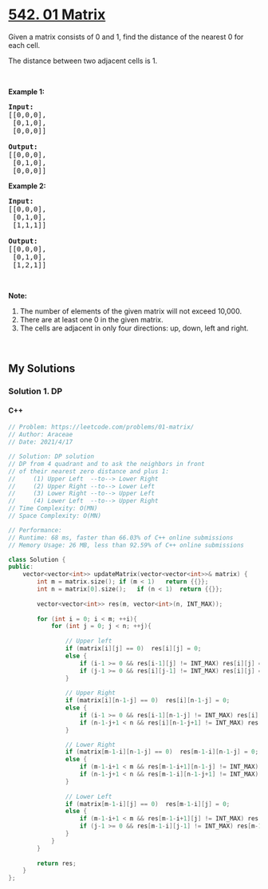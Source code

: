 # [542. 01 Matrix](https://leetcode.com/problems/01-matrix/)

<div><p>Given a matrix consists of 0 and 1, find the distance of the nearest 0 for each cell.</p>

<p>The distance between two adjacent cells is 1.</p>

<p>&nbsp;</p>

<p><b>Example 1: </b></p>

<pre><strong>Input:</strong>
[[0,0,0],
 [0,1,0],
 [0,0,0]]

<strong>Output:</strong>
[[0,0,0],
&nbsp;[0,1,0],
&nbsp;[0,0,0]]
</pre>

<p><b>Example 2: </b></p>

<pre><b>Input:</b>
[[0,0,0],
 [0,1,0],
 [1,1,1]]

<strong>Output:</strong>
[[0,0,0],
 [0,1,0],
 [1,2,1]]
</pre>

<p>&nbsp;</p>

<p><b>Note:</b></p>

<ol>
	<li>The number of elements of the given matrix will not exceed 10,000.</li>
	<li>There are at least one 0 in the given matrix.</li>
	<li>The cells are adjacent in only four directions: up, down, left and right.</li>
</ol>
</div>

<p>&nbsp;</p>

## My Solutions

### Solution 1. DP
#### C++
```cpp
// Problem: https://leetcode.com/problems/01-matrix/
// Author: Araceae
// Date: 2021/4/17

// Solution: DP solution
// DP from 4 quadrant and to ask the neighbors in front
// of their nearest zero distance and plus 1: 
//     (1) Upper Left  --to--> Lower Right
//     (2) Upper Right --to--> Lower Left
//     (3) Lower Right --to--> Upper Left
//     (4) Lower Left  --to--> Upper Right
// Time Complexity: O(MN)
// Space Complexity: O(MN)

// Performance: 
// Runtime: 68 ms, faster than 66.03% of C++ online submissions
// Memory Usage: 26 MB, less than 92.59% of C++ online submissions

class Solution {
public:
    vector<vector<int>> updateMatrix(vector<vector<int>>& matrix) {
        int m = matrix.size(); if (m < 1)   return {{}};
        int n = matrix[0].size();   if (n < 1)  return {{}};
        
        vector<vector<int>> res(m, vector<int>(n, INT_MAX));
        
        for (int i = 0; i < m; ++i){
            for (int j = 0; j < n; ++j){
                
                // Upper left
                if (matrix[i][j] == 0)  res[i][j] = 0;
                else {
                    if (i-1 >= 0 && res[i-1][j] != INT_MAX) res[i][j] = min(res[i][j], res[i-1][j] + 1);
                    if (j-1 >= 0 && res[i][j-1] != INT_MAX) res[i][j] = min(res[i][j], res[i][j-1] + 1);
                }
                
                // Upper Right
                if (matrix[i][n-1-j] == 0)  res[i][n-1-j] = 0;
                else {
                    if (i-1 >= 0 && res[i-1][n-1-j] != INT_MAX) res[i][n-1-j] = min(res[i][n-1-j], res[i-1][n-1-j] + 1);
                    if (n-1-j+1 < n && res[i][n-1-j+1] != INT_MAX) res[i][n-1-j] = min(res[i][n-1-j], res[i][n-1-j+1] + 1);
                }

                // Lower Right
                if (matrix[m-1-i][n-1-j] == 0)  res[m-1-i][n-1-j] = 0;
                else {
                    if (m-1-i+1 < m && res[m-1-i+1][n-1-j] != INT_MAX) res[m-1-i][n-1-j] = min(res[m-1-i][n-1-j], res[m-1-i+1][n-1-j] + 1);
                    if (n-1-j+1 < n && res[m-1-i][n-1-j+1] != INT_MAX) res[m-1-i][n-1-j] = min(res[m-1-i][n-1-j], res[m-1-i][n-1-j+1] + 1);
                }
                
                // Lower Left
                if (matrix[m-1-i][j] == 0)  res[m-1-i][j] = 0;
                else {
                    if (m-1-i+1 < m && res[m-1-i+1][j] != INT_MAX) res[m-1-i][j] = min(res[m-1-i][j], res[m-1-i+1][j] + 1);
                    if (j-1 >= 0 && res[m-1-i][j-1] != INT_MAX) res[m-1-i][j] = min(res[m-1-i][j], res[m-1-i][j-1] + 1);
                }
            }
        }
        
        return res;
    }
};
```